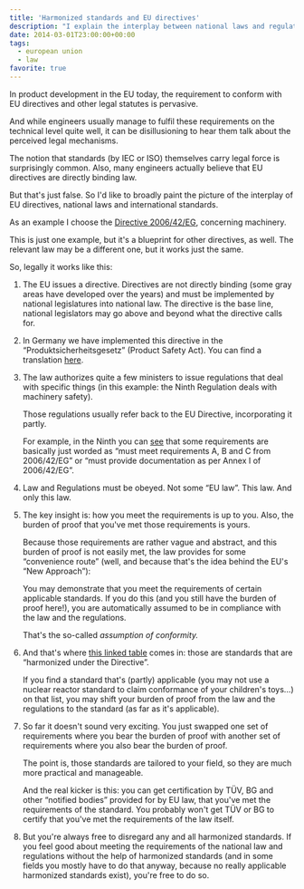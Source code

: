```yaml
---
title: 'Harmonized standards and EU directives'
description: "I explain the interplay between national laws and regulations with EU directives and regulations."
date: 2014-03-01T23:00:00+00:00
tags:
  - european union
  - law
favorite: true
---
```

In product development in the EU today, the requirement to conform with EU directives and other legal statutes is pervasive.

And while engineers usually manage to fulfil these requirements on the technical level quite well, it can be disillusioning to hear them talk about the perceived legal mechanisms.

The notion that standards (by IEC or ISO) themselves carry legal force is surprisingly common. Also, many engineers actually believe that EU directives are directly binding law.

But that's just false. So I'd like to broadly paint the picture of the interplay of EU directives, national laws and international standards.

As an example I choose the [Directive 2006/42/EG](http://eur-lex.europa.eu/LexUriServ/LexUriServ.do?uri=OJ:L:2006:157:0024:0086:EN:PDF), concerning machinery.

This is just one example, but it's a blueprint for other directives, as well. The relevant law may be a different one, but it works just the same.

So, legally it works like this:

1. The EU issues a directive. Directives are not directly binding (some gray areas have developed over the years) and must be implemented by national legislatures into national law. The directive is the base line, national legislators may go above and beyond what the directive calls for.

2. In Germany we have implemented this directive in the “Produktsicherheitsgesetz” (Product Safety Act). You can find a translation [here](http://www.bmas.de/SharedDocs/Downloads/DE/PDF-Meldungen/produktsicherheitsgesetz-prdsg-englisch.pdf?__blob=publicationFile).

3. The law authorizes quite a few ministers to issue regulations that deal with specific things (in this example: the Ninth Regulation deals with machinery safety).

   Those regulations usually refer back to the EU Directive, incorporating it partly.

   For example, in the Ninth you can [see](http://www.gesetze-im-internet.de/gsgv_9/__3.html) that some requirements are basically just worded as “must meet requirements A, B and C from 2006/42/EG” or “must provide documentation as per Annex I of 2006/42/EG”.

4. Law and Regulations must be obeyed. Not some “EU law”. This law. And only this law.

5. The key insight is: how you meet the requirements is up to you. Also, the burden of proof that you've met those requirements is yours.

   Because those requirements are rather vague and abstract, and this burden of proof is not easily met, the law provides for some “convenience route” (well, and because that's the idea behind the EU's “New Approach”):

   You may demonstrate that you meet the requirements of certain applicable standards. If you do this (and you still have the burden of proof here!), you are automatically assumed to be in compliance with the law and the regulations.

   That's the so-called *assumption of conformity.*

6. And that's where [this linked table](http://eur-lex.europa.eu/LexUriServ/LexUriServ.do?uri=OJ:C:2013:348:0005:0062:EN:PDF) comes in: those are standards that are “harmonized under the Directive”.

   If you find a standard that's (partly) applicable (you may not use a nuclear reactor standard to claim conformance of your children's toys…) on that list, you may shift your burden of proof from the law and the regulations to the standard (as far as it's applicable).

7. So far it doesn't sound very exciting. You just swapped one set of requirements where you bear the burden of proof with another set of requirements where you also bear the burden of proof.

   The point is, those standards are tailored to your field, so they are much more practical and manageable.

   And the real kicker is this: you can get certification by TÜV, BG and other “notified bodies” provided for by EU law, that you've met the requirements of the standard. You probably won't get TÜV or BG to certify that you've met the requirements of the law itself.

8. But you're always free to disregard any and all harmonized standards. If you feel good about meeting the requirements of the national law and regulations without the help of harmonized standards (and in some fields you mostly have to do that anyway, because no really applicable harmonized standards exist), you're free to do so.
